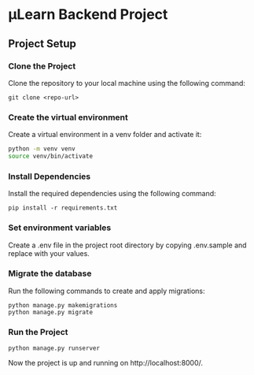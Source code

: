 # µLearn Backend Project

## Project Setup

### Clone the Project
Clone the repository to your local machine using the following command:

```commandline
git clone <repo-url>
```

### Create the virtual environment
Create a virtual environment in a venv folder and activate it:
```bash
python -m venv venv
source venv/bin/activate
```
### Install Dependencies
Install the required dependencies using the following command:
```commandline
pip install -r requirements.txt
```

### Set environment variables
Create a .env file in the project root directory by copying .env.sample and replace with your values.

### Migrate the database
Run the following commands to create and apply migrations:
```commandline
python manage.py makemigrations
python manage.py migrate
```

### Run the Project
```commandline
python manage.py runserver
```

Now the project is up and running on http://localhost:8000/.
